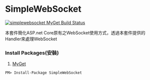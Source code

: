 ﻿SimpleWebSocket
=====
[![simplewebsocket MyGet Build Status](https://www.myget.org/BuildSource/Badge/simplewebsocket?identifier=f5e65730-3943-478b-b02e-a20da15f3f5d)](https://www.myget.org/)

本套件簡化ASP.net Core原有之WebSocket使用方式，透過本套件提供的Handler來處理WebSocket

### Install Packages(安裝)
1. [MyGet](https://www.myget.org/feed/SimpleWebSocket/package/nuget/SimpleWebSocket)
```
PM> Install-Package SimpleWebSocket
```